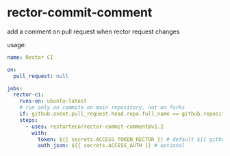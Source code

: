 # rector-commit-comment

add a comment on pull request when rector request changes

usage: 
```yaml
name: Rector CI

on:
  pull_request: null

jobs:
  rector-ci:
    runs-on: ubuntu-latest
    # run only on commits on main repository, not on forks
    if: github.event.pull_request.head.repo.full_name == github.repository
    steps:
      - uses: restarteco/rector-commit-comment@v1.2
        with:
          token: ${{ secrets.ACCESS_TOKEN_RECTOR }} # default ${{ github.token }}
          auth_json: ${{ secrets.ACCESS_AUTH }} # optional
```